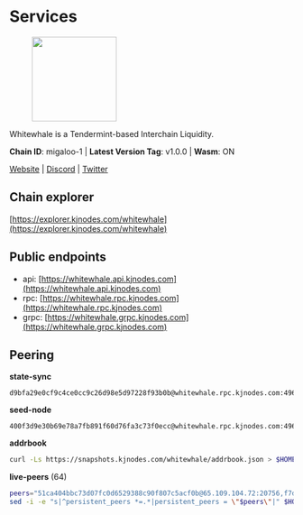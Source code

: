 # Services

<figure><img src="https://raw.githubusercontent.com/kj89/testnet_manuals/main/pingpub/logos/whitewhale.png" width="150" alt=""><figcaption></figcaption></figure>

Whitewhale is a Tendermint-based Interchain Liquidity.

**Chain ID**: migaloo-1 | **Latest Version Tag**: v1.0.0 | **Wasm**: ON

[Website](https://whitewhale.money) | [Discord](https://discord.gg/AyvcgD4jy3) | [Twitter](https://twitter.com/WhiteWhaleDefi)




## Chain explorer
[https://explorer.kjnodes.com/whitewhale](https://explorer.kjnodes.com/whitewhale)

## Public endpoints

* api: [https://whitewhale.api.kjnodes.com](https://whitewhale.api.kjnodes.com)
* rpc: [https://whitewhale.rpc.kjnodes.com](https://whitewhale.rpc.kjnodes.com)
* grpc: [https://whitewhale.grpc.kjnodes.com](https://whitewhale.grpc.kjnodes.com)

## Peering

**state-sync**

```text
d9bfa29e0cf9c4ce0cc9c26d98e5d97228f93b0b@whitewhale.rpc.kjnodes.com:49656
```

**seed-node**

```text
400f3d9e30b69e78a7fb891f60d76fa3c73f0ecc@whitewhale.rpc.kjnodes.com:49659
```

**addrbook**
```bash
curl -Ls https://snapshots.kjnodes.com/whitewhale/addrbook.json > $HOME/.migalood/config/addrbook.json
```

**live-peers** (64)
```bash
peers="51ca404bbc73d07fc0d6529388c90f807c5acf0b@65.109.104.72:20756,f7dede5bd05eb9615c8c6fa273e25bd4f10f56b8@65.108.109.240:3000,aba0c3f98fb5bef1a0d991b8e2b8bba24f9908b6@65.108.111.236:55736,d9bfa29e0cf9c4ce0cc9c26d98e5d97228f93b0b@65.109.88.38:49656,8a9e42026a687b2762cefbd74584ccbd6afa0be1@65.109.83.124:26656,0f1d4faac06ce19b964a7e5db063b328e58fdc6f@65.108.141.109:46656,4da079a17063c84724965a5367bbf8a52528dd67@65.108.128.139:2060,8ab347211b90560a0dca64ef0e4eef29012f2f67@65.109.71.119:26656,e39876398a43c0f9b93b5a82d8e38fa57c0373b5@65.109.89.19:20756,7e2bf7bdcc3b40a1dae4c9befb1ef1cb47d03c6d@65.108.10.37:26656,45a88789d86553f6cd7c7ee48786847e462e7dd6@5.75.161.219:26656,0326c9ee117587b7ebe3b26b00820642a8cf48ff@65.108.238.102:20756,32eed8c4079201b143d92860c9146b1d9e126aa2@168.119.89.8:26656,175ca82ab5b282549d68d79ff2c3703d26bcacef@141.94.109.71:20757,6c42aacf3939d503bad695d86108d214680e04a8@144.76.175.189:20756,462a37ca052c4d058e505959393574045dce9489@116.202.36.240:20756,b0a994ea4dd6371705e738e152f59936a569951e@89.58.43.178:49656,9cb7ba30c7eb7e9b516b90e09ca0f53250927440@146.59.52.135:8095,3b3428d679faa1bd498b3554ca798de3a0d802c6@162.19.89.8:20756,d8aa44568130ec24f953ce12708cb3ea72763cf5@88.208.241.28:26656,d20e91b12956469860da37a8e538305dad8d23d4@185.119.118.110:4000,9780ea85f4d0f4cb5ebca14992ce11ebe1982d35@188.172.229.26:26656,80be85c4980deccaa2fbd710029f0eb660dadf9a@51.81.16.186:26656,a46ad42b84690a2af0071f20337182b3bfba75fc@38.146.3.130:20756,5429bc670b77cd9c61481912ea194bea8aa6d0cd@51.81.155.189:20756,78f0f5aa89b7ed92a5728dd3f67f646d8dda5213@198.244.228.162:55736,ba6f2c1a1174fbc19e1fff75922f56c779d788d8@38.146.3.131:20756,45c246b7f17bb9d95a3155e53ae32850de03d946@195.14.6.2:26656,9f78d98a2196113cea17317ff655b2d78e1ed9c4@213.239.215.165:49656,6801b2f80cdb6a02fbc7e23e1e1d393788e37e84@64.5.123.231:26656,70d1818f50d983bfebf4c8546b221687b76cd4b0@51.81.107.95:20756,ebc272824924ea1a27ea3183dd0b9ba713494f83@195.3.220.136:27096,98e489fc375c4dd26eb0d2410fab4e1ab049f61b@144.126.141.236:26656,3ef97d0e832e9e1312da0e5217a9297dd7f4b900@135.181.215.62:4110,a0a450ead908bd65813322c1373802ef32c5736d@65.108.235.33:4000,fe04ff9a13d8f0b23463e832f75eb5c845bd375e@213.239.214.73:7095,6870906f86e474d88d077c7c55af36debe49da04@178.162.165.194:7095,e9e11032398b32a2dc6cc38b39bd81eb9125ed4d@65.108.97.58:2426,95a68d5280d9a3ae6d688e89bd4e4fe295b11a92@5.95.112.194:26656,c616069071f0864b5b0e995f8d8961536b41ab62@15.204.141.36:26656,347e6fa3c974e91aee92da5793486ba3f1bae67d@23.88.112.67:26656,320ec920b1c1adc94556f9f64eeb575e07ef9d27@24.158.14.210:26656,dfe5f91f824880e19d47475546d9874e0f2cea8c@5.79.74.229:8095,d23d14793da108b107ac809f5643d5bbbbbcb6a5@65.108.75.107:46656,dfb44159d26b62affd7112367e082b2397bbff15@65.108.136.206:26656,0c38efdc028867765e68f02979958468384ad087@51.89.155.2:23656,4236750928a4dcb742e50e30e500ebc9ee39f240@35.223.246.103:26656,ccaccdf6bafcb57197d86a1420a289cd39fe0ae9@85.10.200.231:8095,b3538ee0cf0245a5d7d7c1ef82cdf4a60e7d36ed@173.215.85.171:20080,9c77e7e841e1e5231d0f793dfbe051e9cbb13747@94.79.54.137:16656,36e1c376a0c5da53382a8ccb081d6a3e4831d165@65.108.234.59:26666,2e756df28be5e4fa7d332ba732a160202ef86eee@167.235.21.165:26656,9f55d181ba68c2a7b62d065fa5974bc1ada7395f@188.165.252.51:26656,20a8ee3728b358f9de624febd85464eb89dddd37@63.225.118.133:36656,59c74642d0ec4d012dd7bd0a7e5af1eadf2061b2@65.109.30.183:26656,1efa54b5e318fad742f060d3938a963333bd8ae9@142.93.189.65:26656,81eefc4de6acec31ccdd519d53270be024e4fe68@51.210.223.186:7095,e91f650bb3d5b66762093150718af358c6355cc5@15.235.10.35:36656,1d3809b25bbe6a29bc2415df77c9fc82e46fd384@18.117.74.187:26656,554eb4a15e05af8317c3f98d6efd51d1ace1bc9c@146.59.85.223:20756,a834ef7ec0a65ac7c5bf976a9af5adb3a71d7a19@65.108.8.247:20756,25cc124e251999047c971721765947b03544b9d6@45.152.13.148:26656,72f41771f55bd20190e6a483245caead36f5ff38@57.128.92.207:27502,9755cab2585a2794453a5b396ef13b893393366f@65.108.212.224:46678"
sed -i -e "s|^persistent_peers *=.*|persistent_peers = \"$peers\"|" $HOME/.migalood/config/config.toml
```
